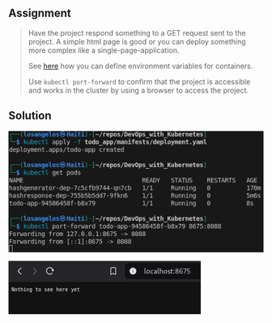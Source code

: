 ## Assignment

> 
> Have the project respond something to a GET request sent to the project. A simple html page is good or you can deploy something more complex like a single-page-application.
> 
> See [here](https://kubernetes.io/docs/tasks/inject-data-application/define-environment-variable-container/) how you can define environment variables for containers.
> 
> Use `kubectl port-forward` to confirm that the project is accessible and works in the cluster by using a browser to access the project.

## Solution

![Deployment for Exercise 1.05](https://raw.githubusercontent.com/VikSil/DevOps_with_Kubernetes/refs/heads/trunk/Part1/Exercise_1.05/Exercise_1.05_deployment.png)

![Landing Page for Exercise 1.05](https://raw.githubusercontent.com/VikSil/DevOps_with_Kubernetes/refs/heads/trunk/Part1/Exercise_1.05/Exercise_1.05_landing_page.png)
